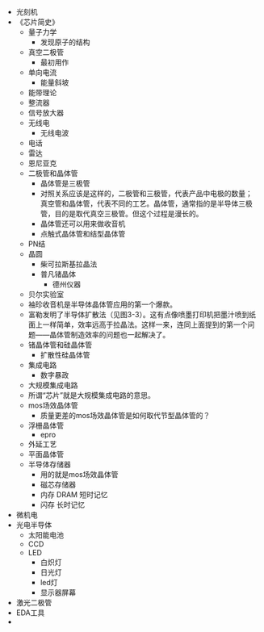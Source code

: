 - 光刻机
- 《芯片简史》
    - 量子力学
        - 发现原子的结构
    - 真空二极管
        - 最初用作
    - 单向电流
        - 能量斜坡
    - 能带理论
    - 整流器
    - 信号放大器
    - 无线电
        - 无线电波
    - 电话
    - 雷达
    - 恩尼亚克
    - 二极管和晶体管
        - 晶体管是三极管
        - 对照关系应该是这样的，二极管和三极管，代表产品中电极的数量；真空管和晶体管，代表不同的工艺。晶体管，通常指的是半导体三极管，目的是取代真空三极管。但这个过程是漫长的。
        - 晶体管还可以用来做收音机
        - 点触式晶体管和结型晶体管
    - PN结
    - 晶圆
        - 柴可拉斯基拉晶法
        - 普凡锗晶体
            - 德州仪器
    - 贝尔实验室
    - 袖珍收音机是半导体晶体管应用的第一个爆款。
    - 富勒发明了半导体扩散法（见图3-3）。这有点像喷墨打印机把墨汁喷到纸面上一样简单，效率远高于拉晶法。这样一来，连同上面提到的第一个问题——晶体管制造效率的问题也一起解决了。
    - 锗晶体管和硅晶体管
        - 扩散性硅晶体管
    - 集成电路
        - 数字暴政
    - 大规模集成电路
    - 所谓“芯片”就是大规模集成电路的意思。
    - mos场效晶体管
        - 质量更差的mos场效晶体管是如何取代节型晶体管的？
    - 浮栅晶体管
        - epro
    - 外延工艺
    - 平面晶体管
    - 半导体存储器
        - 用的就是mos场效晶体管
        - 磁芯存储器
        - 内存 DRAM 短时记忆
        - 闪存 长时记忆
- 微机电
- 光电半导体
    - 太阳能电池
    - CCD
    - LED
        - 白炽灯
        - 日光灯
        - led灯
        - 显示器屏幕
- 激光二极管
- EDA工具
- 
